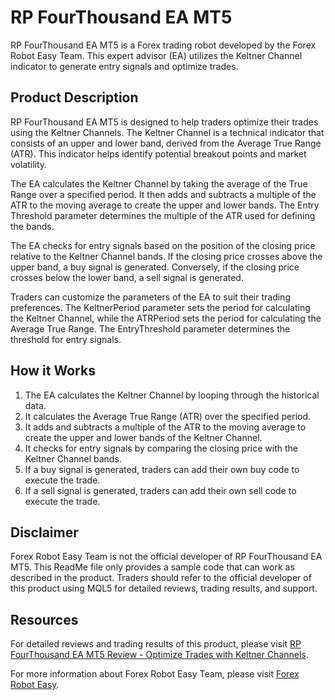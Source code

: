 # RP FourThousand EA MT5

RP FourThousand EA MT5 is a Forex trading robot developed by the Forex Robot Easy Team. This expert advisor (EA) utilizes the Keltner Channel indicator to generate entry signals and optimize trades.

## Product Description

RP FourThousand EA MT5 is designed to help traders optimize their trades using the Keltner Channels. The Keltner Channel is a technical indicator that consists of an upper and lower band, derived from the Average True Range (ATR). This indicator helps identify potential breakout points and market volatility.

The EA calculates the Keltner Channel by taking the average of the True Range over a specified period. It then adds and subtracts a multiple of the ATR to the moving average to create the upper and lower bands. The Entry Threshold parameter determines the multiple of the ATR used for defining the bands.

The EA checks for entry signals based on the position of the closing price relative to the Keltner Channel bands. If the closing price crosses above the upper band, a buy signal is generated. Conversely, if the closing price crosses below the lower band, a sell signal is generated.

Traders can customize the parameters of the EA to suit their trading preferences. The KeltnerPeriod parameter sets the period for calculating the Keltner Channel, while the ATRPeriod sets the period for calculating the Average True Range. The EntryThreshold parameter determines the threshold for entry signals.

## How it Works

1. The EA calculates the Keltner Channel by looping through the historical data.
2. It calculates the Average True Range (ATR) over the specified period.
3. It adds and subtracts a multiple of the ATR to the moving average to create the upper and lower bands of the Keltner Channel.
4. It checks for entry signals by comparing the closing price with the Keltner Channel bands.
5. If a buy signal is generated, traders can add their own buy code to execute the trade.
6. If a sell signal is generated, traders can add their own sell code to execute the trade.

## Disclaimer

Forex Robot Easy Team is not the official developer of RP FourThousand EA MT5. This ReadMe file only provides a sample code that can work as described in the product. Traders should refer to the official developer of this product using MQL5 for detailed reviews, trading results, and support.

## Resources

For detailed reviews and trading results of this product, please visit [RP FourThousand EA MT5 Review - Optimize Trades with Keltner Channels](https://forexroboteasy.com/forex-robot-review/rp4000-ea-mt5-review-optimize-trades-with-keltner-channels/).

For more information about Forex Robot Easy Team, please visit [Forex Robot Easy](https://www.forexroboteasy.com).
